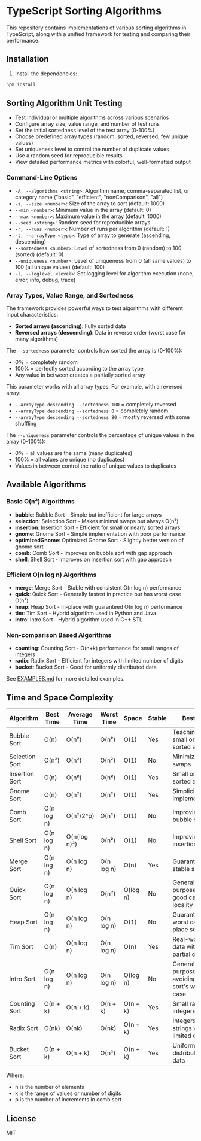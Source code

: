 # TypeScript Sorting Algorithms

This repository contains implementations of various sorting algorithms in TypeScript, along with a unified framework for
testing and comparing their performance.

## Installation

1. Install the dependencies:

```bash
npm install
```

## Sorting Algorithm Unit Testing

- Test individual or multiple algorithms across various scenarios
- Configure array size, value range, and number of test runs
- Set the initial sortedness level of the test array (0-100%)
- Choose predefined array types (random, sorted, reversed, few unique values)
- Set uniqueness level to control the number of duplicate values
- Use a random seed for reproducible results
- View detailed performance metrics with colorful, well-formatted output

### Command-Line Options

- `-A, --algorithms <string>`: Algorithm name, comma-separated list, or category name ("basic", "efficient", "nonComparison", "all")
- `-s, --size <number>`: Size of the array to sort (default: 1000)
- `--min <number>`: Minimum value in the array (default: 0)
- `--max <number>`: Maximum value in the array (default: 1000)
- `--seed <string>`: Random seed for reproducible arrays
- `-r, --runs <number>`: Number of runs per algorithm (default: 1)
- `-t, --arrayType <type>`: Type of array to generate (ascending, descending)
- `--sortedness <number>`: Level of sortedness from 0 (random) to 100 (sorted) (default: 0)
- `--uniqueness <number>`: Level of uniqueness from 0 (all same values) to 100 (all unique values) (default: 100)
- `-l, --loglevel <level>`: Set logging level for algorithm execution (none, error, info, debug, trace)

### Array Types, Value Range, and Sortedness

The framework provides powerful ways to test algorithms with different input characteristics:

- **Sorted arrays (ascending)**: Fully sorted data
- **Reversed arrays (descending)**: Data in reverse order (worst case for many algorithms)

The `--sortedness` parameter controls how sorted the array is (0-100%):

- 0% = completely random
- 100% = perfectly sorted according to the array type
- Any value in between creates a partially sorted array

This parameter works with all array types. For example, with a reversed array:

- `--arrayType descending --sortedness 100` = completely reversed
- `--arrayType descending --sortedness 0` = completely random
- `--arrayType descending --sortedness 80` = mostly reversed with some shuffling

The `--uniqueness` parameter controls the percentage of unique values in the array (0-100%):

- 0% = all values are the same (many duplicates)
- 100% = all values are unique (no duplicates)
- Values in between control the ratio of unique values to duplicates

## Available Algorithms

### Basic O(n²) Algorithms

- **bubble**: Bubble Sort - Simple but inefficient for large arrays
- **selection**: Selection Sort - Makes minimal swaps but always O(n²)
- **insertion**: Insertion Sort - Efficient for small or nearly sorted arrays
- **gnome**: Gnome Sort - Simple implementation with poor performance
- **optimizedGnome**: Optimized Gnome Sort - Slightly better version of gnome sort
- **comb**: Comb Sort - Improves on bubble sort with gap approach
- **shell**: Shell Sort - Improves on insertion sort with gap approach

### Efficient O(n log n) Algorithms

- **merge**: Merge Sort - Stable with consistent O(n log n) performance
- **quick**: Quick Sort - Generally fastest in practice but has worst case O(n²)
- **heap**: Heap Sort - In-place with guaranteed O(n log n) performance
- **tim**: Tim Sort - Hybrid algorithm used in Python and Java
- **intro**: Intro Sort - Hybrid algorithm used in C++ STL

### Non-comparison Based Algorithms

- **counting**: Counting Sort - O(n+k) performance for small ranges of integers
- **radix**: Radix Sort - Efficient for integers with limited number of digits
- **bucket**: Bucket Sort - Good for uniformly distributed data

See [EXAMPLES.md](EXAMPLES.md) for more detailed examples.


## Time and Space Complexity

| Algorithm      | Best Time  | Average Time | Worst Time | Space    | Stable | Best For                                          |
|----------------|------------|--------------|------------|----------|--------|---------------------------------------------------|
| Bubble Sort    | O(n)       | O(n²)        | O(n²)      | O(1)     | Yes    | Teaching, small or nearly sorted arrays           |
| Selection Sort | O(n²)      | O(n²)        | O(n²)      | O(1)     | No     | Minimizing swaps                                  |
| Insertion Sort | O(n)       | O(n²)        | O(n²)      | O(1)     | Yes    | Small or nearly sorted arrays                     |
| Gnome Sort     | O(n)       | O(n²)        | O(n²)      | O(1)     | Yes    | Simplicity of implementation                      |
| Comb Sort      | O(n log n) | O(n²/2^p)    | O(n²)      | O(1)     | No     | Improving on bubble sort                          |
| Shell Sort     | O(n log n) | O(n(log n)²) | O(n²)      | O(1)     | No     | Improving on insertion sort                       |
| Merge Sort     | O(n log n) | O(n log n)   | O(n log n) | O(n)     | Yes    | Guaranteeing stable sorting                       |
| Quick Sort     | O(n log n) | O(n log n)   | O(n²)      | O(log n) | No     | General purpose with good cache locality          |
| Heap Sort      | O(n log n) | O(n log n)   | O(n log n) | O(1)     | No     | Guaranteed worst case, in-place sorting           |
| Tim Sort       | O(n)       | O(n log n)   | O(n log n) | O(n)     | Yes    | Real-world data with partial ordering             |
| Intro Sort     | O(n log n) | O(n log n)   | O(n log n) | O(log n) | No     | General purpose, avoiding quick sort's worst case |
| Counting Sort  | O(n + k)   | O(n + k)     | O(n + k)   | O(n + k) | Yes    | Small range integers                              |
| Radix Sort     | O(nk)      | O(nk)        | O(nk)      | O(n + k) | Yes    | Integers or strings with limited digits           |
| Bucket Sort    | O(n + k)   | O(n + k)     | O(n²)      | O(n + k) | Yes    | Uniformly distributed data                        |

Where:

- n is the number of elements
- k is the range of values or number of digits
- p is the number of increments in comb sort


## License

MIT
